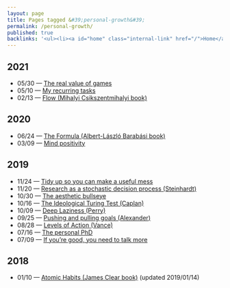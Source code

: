 ```yaml
---
layout: page
title: Pages tagged &#39;personal-growth&#39;
permalink: /personal-growth/
published: true
backlinks: '<ul><li><a id="home" class="internal-link" href="/">Home</a></li></ul>'
---
```



## 2021
- 05/30 — <a id="the-real-value-of-games" class="internal-link" href="/the-real-value-of-games/">The real value of games</a>
- 05/10 — <a id="my-recurring-tasks" class="internal-link" href="/my-recurring-tasks/">My recurring tasks</a>
- 02/13 — <a id="csikszentmihalyi-flow" class="internal-link" href="/csikszentmihalyi-flow/">Flow (Mihalyi Csikszentmihalyi book)</a>

## 2020
- 06/24 — <a id="barabasi-the-formula" class="internal-link" href="/barabasi-the-formula/">The Formula (Albert-László Barabási book)</a>
- 03/09 — <a id="mind-positivity" class="internal-link" href="/mind-positivity/">Mind positivity</a>

## 2019
- 11/24 — <a id="tidy-up" class="internal-link" href="/tidy-up/">Tidy up so you can make a useful mess</a>
- 11/20 — <a id="research-as-a-stochastic-decision-process" class="internal-link" href="/research-as-a-stochastic-decision-process/">Research as a stochastic decision process (Steinhardt)</a>
- 10/30 — <a id="aesthetic-bullseye" class="internal-link" href="/aesthetic-bullseye/">The aesthetic bullseye</a>
- 10/16 — <a id="ideological-turing-test" class="internal-link" href="/ideological-turing-test/">The Ideological Turing Test (Caplan)</a>
- 10/09 — <a id="deep-laziness" class="internal-link" href="/deep-laziness/">Deep Laziness (Perry)</a>
- 09/25 — <a id="pushing-and-pulling-goals" class="internal-link" href="/pushing-and-pulling-goals/">Pushing and pulling goals (Alexander)</a>
- 08/28 — <a id="levels-of-action" class="internal-link" href="/levels-of-action/">Levels of Action (Vance)</a>
- 07/16 — <a id="personal-phd" class="internal-link" href="/personal-phd/">The personal PhD</a>
- 07/09 — <a id="talk-more" class="internal-link" href="/talk-more/">If you’re good, you need to talk more</a>

## 2018
- 01/10 — <a id="clear-atomic-habits" class="internal-link" href="/clear-atomic-habits/">Atomic Habits (James Clear book)</a> (updated 2019/01/14)
